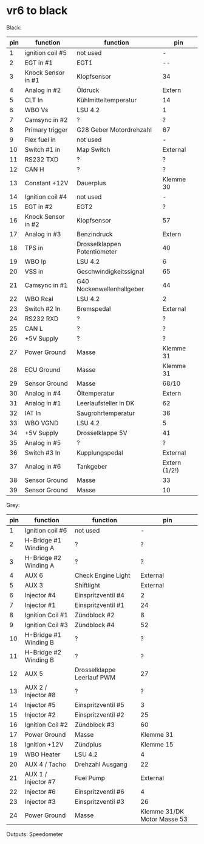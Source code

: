# vr6 to black

Black:

|pin|function|function|pin|
|--|--|--|--|
|1|ignition coil #5|not used|-|
|2|EGT in #1|EGT1|--|
|3|Knock Sensor in #1|Klopfsensor|34|
|4|Analog in #2|Öldruck|Extern|
|5|CLT In|Kühlmitteltemperatur|14|
|6|WBO Vs|LSU 4.2|1|
|7|Camsync in #2|?|?|
|8|Primary trigger|G28 Geber Motordrehzahl|67|
|9|Flex fuel in|not used|-|
|10|Switch #1 in|Map Switch|External|
|11|RS232 TXD|?|?|
|12|CAN H|?|?|
|13|Constant +12V|Dauerplus|Klemme 30|
|14|Ignition coil #4|not used|-|
|15|EGT in #2|EGT2|?|
|16|Knock Sensor in #2|Klopfsensor|57|
|17|Analog in #3|Benzindruck|Extern|
|18|TPS in|Drosselklappen Potentiometer|40|
|19|WBO Ip|LSU 4.2|6|
|20|VSS in|Geschwindigkeitssignal|65|
|21|Camsync in #1|G40 Nockenwellenhallgeber|44|
|22|WBO Rcal|LSU 4.2|2|
|23|Switch #2 In|Bremspedal|External|
|24|RS232 RXD|?|?|
|25|CAN L|?|?|
|26|+5V Supply|?|?|
|27|Power Ground|Masse|Klemme 31|
|28|ECU Ground|Masse|Klemme 31|
|29|Sensor Ground|Masse|68/10|
|30|Analog in #4|Öltemperatur|Extern|
|31|Analog in #1|Leerlaufsteller in DK|62|
|32|IAT In|Saugrohrtemperatur|36|
|33|WBO VGND|LSU 4.2|5|
|34|+5V Supply|Drosselklappe 5V|41|
|35|Analog in #5|?|?|
|36|Switch #3 In|Kupplungspedal|External|
|37|Analog in #6|Tankgeber|Extern (1/2!)|
|38|Sensor Ground|Masse|33|
|39|Sensor Ground|Masse|10|

Grey:

|pin|function|function|pin|
|--|--|--|--|
|1|Ignition coil #6|not used|-|
|2|H-Bridge #1 Winding A|?|?|
|3|H-Bridge #2 Winding A|?|?|
|4|AUX 6|Check Engine Light|External|
|5|AUX 3|Shiftlight|External|
|6|Injector #4|Einspritzventil #4|2|
|7|Injector #1|Einspritzventil #1|24|
|8|Ignition Coil #1|Zündblock #2|8|
|9|Ignition Coil #3|Zündblock #4|52|
|10|H-Bridge #1 Winding B|?|?|
|11|H-Bridge #2 Winding B|?|?|
|12|AUX 5|Drosselklappe Leerlauf PWM|27|
|13|AUX 2 / Injector #8|?|?|
|14|Injector #5|Einspritzventil #5|3|
|15|Injector #2|Einspritzventil #2|25|
|16|Ignition Coil #2|Zündblock #3|60|
|17|Power Ground|Masse|Klemme 31|
|18|Ignition +12V|Zündplus|Klemme 15|
|19|WBO Heater|LSU 4.2|4|
|20|AUX 4 / Tacho|Drehzahl Ausgang|22|
|21|AUX 1 / Injector #7|Fuel Pump|External|
|22|Injector #6|Einspritzventil #6|4|
|23|Injector #3|Einspritzventil #3|26|
|24|Power Ground|Masse|Klemme 31/DK Motor Masse 53|

Outputs:
Speedometer
